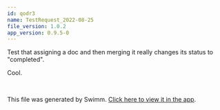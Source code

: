 ```yaml
---
id: qodr3
name: TestRequest_2022-08-25
file_version: 1.0.2
app_version: 0.9.5-0
---
```


Test that assigning a doc and then merging it really changes its status to "completed".

Cool.

<br/>

This file was generated by Swimm. [Click here to view it in the app](https://swimm-web-app.web.app/repos/Z2l0aHViJTNBJTNBdGVzdC1naXRodWItYXBwJTNBJTNBc3dpbW1pbw==/docs/qodr3).